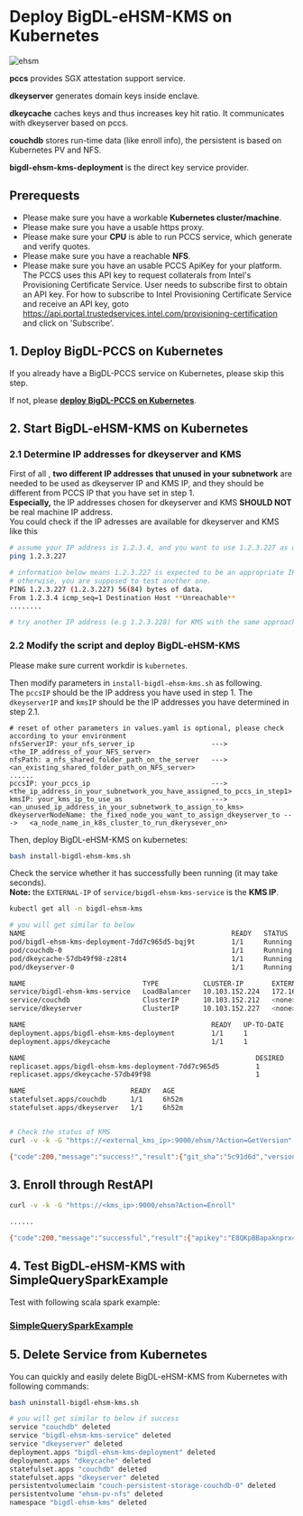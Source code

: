 # Deploy BigDL-eHSM-KMS on Kubernetes



![ehsm](https://user-images.githubusercontent.com/108786898/197957072-a1574387-3dbb-4cda-be52-4bb5fcb06d0c.png)


**pccs** provides SGX attestation support service.

**dkeyserver** generates domain keys inside enclave.

**dkeycache** caches keys and thus increases key hit ratio. It communicates with dkeyserver based on pccs.

**couchdb** stores run-time data (like enroll info), the persistent is based on Kubernetes PV and NFS. 

**bigdl-ehsm-kms-deployment** is the direct key service provider.


## Prerequests

- Please make sure you have a workable **Kubernetes cluster/machine**.
- Please make sure you have a usable https proxy.
- Please make sure your **CPU** is able to run PCCS service, which generate and verify quotes.
- Please make sure you have a reachable **NFS**.
- Please make sure you have an usable PCCS ApiKey for your platform. The PCCS uses this API key to request collaterals from Intel's Provisioning Certificate Service. User needs to subscribe first to obtain an API key. For how to subscribe to Intel Provisioning Certificate Service and receive an API key, goto https://api.portal.trustedservices.intel.com/provisioning-certification and click on 'Subscribe'.


## 1. Deploy BigDL-PCCS on Kubernetes
If you already have a BigDL-PCCS service on Kubernetes, please skip this step.

If not, please **[deploy BigDL-PCCS on Kubernetes](https://github.com/intel-analytics/BigDL/tree/main/ppml/services/pccs/kubernetes)**.
## 2. Start BigDL-eHSM-KMS on Kubernetes 
### 2.1 Determine IP addresses for dkeyserver and KMS
First of all , **two different IP addresses that unused in your subnetwork** are needed to be used as dkeyserver IP and KMS IP, and they should be different from PCCS IP that you have set in step 1. \
**Especially,** the IP addresses chosen for dkeyserver and KMS **SHOULD NOT** be real machine IP address. \
You could check if the IP adresses are available for dkeyserver and KMS like this
```bash
# assume your IP address is 1.2.3.4, and you want to use 1.2.3.227 as dkeyserver IP
ping 1.2.3.227

# information below means 1.2.3.227 is expected to be an appropriate IP addess for dkeyserver. 
# otherwise, you are supposed to test another one.
PING 1.2.3.227 (1.2.3.227) 56(84) bytes of data.
From 1.2.3.4 icmp_seq=1 Destination Host **Unreachable**
........

# try another IP address (e.g 1.2.3.228) for KMS with the same approach.
```

### 2.2 Modify the script and deploy BigDL-eHSM-KMS
Please make sure current workdir is `kubernetes`.

Then modify parameters in `install-bigdl-ehsm-kms.sh` as following. \
The `pccsIP` should be the IP address you have used in step 1. The `dkeyserverIP` and `kmsIP` should be the IP addresses you have determined in step 2.1. 

```shell
# reset of other parameters in values.yaml is optional, please check according to your environment
nfsServerIP: your_nfs_server_ip                   --->   <the_IP_address_of_your_NFS_server>
nfsPath: a_nfs_shared_folder_path_on_the_server   --->   <an_existing_shared_folder_path_on_NFS_server>
......
pccsIP: your_pccs_ip                              --->   <the_ip_address_in_your_subnetwork_you_have_assigned_to_pccs_in_step1>
kmsIP: your_kms_ip_to_use_as                      --->   <an_unused_ip_address_in_your_subnetwork_to_assign_to_kms>
dkeyserverNodeName: the_fixed_node_you_want_to_assign_dkeyserver_to --->   <a_node_name_in_k8s_cluster_to_run_dkerysever_on>
```

Then, deploy BigDL-eHSM-KMS on kubernetes:

```bash
bash install-bigdl-ehsm-kms.sh
```

Check the service whether it has successfully been running (it may take seconds). \
**Note:** the `EXTERNAL-IP` of `service/bigdl-ehsm-kms-service` is the **KMS IP**. 

```bash
kubectl get all -n bigdl-ehsm-kms

# you will get similar to below
NAME                                                   READY   STATUS    RESTARTS   AGE
pod/bigdl-ehsm-kms-deployment-7dd7c965d5-bqj9t         1/1     Running   0          6h52m
pod/couchdb-0                                          1/1     Running   0          6h52m
pod/dkeycache-57db49f98-z28t4                          1/1     Running   0          6h52m
pod/dkeyserver-0                                       1/1     Running   0          6h52m

NAME                             TYPE           CLUSTER-IP       EXTERNAL-IP     PORT(S)          AGE
service/bigdl-ehsm-kms-service   LoadBalancer   10.103.152.224   172.168.0.238   9000:30011/TCP   56m
service/couchdb                  ClusterIP      10.103.152.212   <none>          5984/TCP         56m
service/dkeyserver               ClusterIP      10.103.152.227   <none>          8888/TCP         56m

NAME                                              READY   UP-TO-DATE   AVAILABLE   AGE
deployment.apps/bigdl-ehsm-kms-deployment         1/1     1            1           6h52m
deployment.apps/dkeycache                         1/1     1            1           6h52m

NAME                                                         DESIRED   CURRENT   READY   AGE
replicaset.apps/bigdl-ehsm-kms-deployment-7dd7c965d5         1         1         1       6h52m
replicaset.apps/dkeycache-57db49f98                          1         1         1       6h52m

NAME                          READY   AGE
statefulset.apps/couchdb      1/1     6h52m
statefulset.apps/dkeyserver   1/1     6h52m


# Check the status of KMS
curl -v -k -G "https://<external_kms_ip>:9000/ehsm/?Action=GetVersion"

{"code":200,"message":"success!","result":{"git_sha":"5c91d6d","version":"0.2.1"}}

```

## 3. Enroll through RestAPI

```bash
curl -v -k -G "https://<kms_ip>:9000/ehsm?Action=Enroll"

......

{"code":200,"message":"successful","result":{"apikey":"E8QKpBBapaknprx44FaaTY20rptg54Sg","appid":"8d5dd3b8-3996-40f5-9785-dcb8265981ba"}}
```

## 4. Test BigDL-eHSM-KMS with SimpleQuerySparkExample

Test with following scala spark example:
### [SimpleQuerySparkExample](https://github.com/intel-analytics/BigDL/tree/main/ppml#step-0-preparation-your-environment) 



## 5. Delete Service from Kubernetes

You can quickly and easily delete BigDL-eHSM-KMS from Kubernetes with following commands:

```bash
bash uninstall-bigdl-ehsm-kms.sh

# you will get similar to below if success
service "couchdb" deleted
service "bigdl-ehsm-kms-service" deleted
service "dkeyserver" deleted
deployment.apps "bigdl-ehsm-kms-deployment" deleted
deployment.apps "dkeycache" deleted
statefulset.apps "couchdb" deleted
statefulset.apps "dkeyserver" deleted
persistentvolumeclaim "couch-persistent-storage-couchdb-0" deleted
persistentvolume "ehsm-pv-nfs" deleted
namespace "bigdl-ehsm-kms" deleted
```
